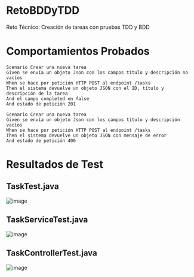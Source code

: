 # RetoBDDyTDD
Reto Técnico: Creación de tareas con pruebas TDD y BDD

# Comportamientos Probados
~~~
Scenario Crear una nueva tarea
Given se envía un objeto Json con los campos título y descripción no vacíos
When se hace por petición HTTP POST al endpoint /tasks
Then el sistema devuelve un objeto JSON con el ID, título y descripción de la tarea
And el campo completed en false
And estado de petición 201

Scenario Crear una nueva tarea
Given se envía un objeto Json con los campos título y descripción vacíos
When se hace por petición HTTP POST al endpoint /tasks
Then el sistema devuelve un objeto JSON con mensaje de error
And estado de petición 400
~~~

# Resultados de Test
## TaskTest.java
![image](https://github.com/user-attachments/assets/5e1f844a-3d91-43a1-8fc5-a254c31fb9c4)

## TaskServiceTest.java
![image](https://github.com/user-attachments/assets/c660a916-aa0d-41ce-8435-37b433201a84)

## TaskControllerTest.java
![image](https://github.com/user-attachments/assets/db7244f8-5f27-4692-8b52-3a4ed2a48317)
